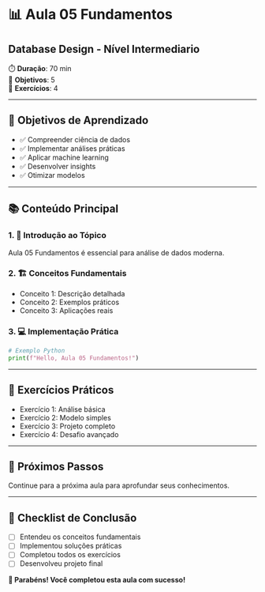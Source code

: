 # 📊 Aula 05 Fundamentos
## Database Design - Nível Intermediario

⏱️ **Duração**: 70 min  
🎯 **Objetivos**: 5  
🧪 **Exercícios**: 4  

---

## 🎯 Objetivos de Aprendizado
- ✅ Compreender ciência de dados
- ✅ Implementar análises práticas
- ✅ Aplicar machine learning
- ✅ Desenvolver insights
- ✅ Otimizar modelos

---

## 📚 Conteúdo Principal

### 1. 🌟 Introdução ao Tópico
Aula 05 Fundamentos é essencial para análise de dados moderna.

### 2. 🏗️ Conceitos Fundamentais
- Conceito 1: Descrição detalhada
- Conceito 2: Exemplos práticos
- Conceito 3: Aplicações reais

### 3. 💻 Implementação Prática
```python
# Exemplo Python
print(f"Hello, Aula 05 Fundamentos!")
```

---

## 🧪 Exercícios Práticos
- Exercício 1: Análise básica
- Exercício 2: Modelo simples
- Exercício 3: Projeto completo
- Exercício 4: Desafio avançado

---

## 🚀 Próximos Passos
Continue para a próxima aula para aprofundar seus conhecimentos.

---

## 📝 Checklist de Conclusão
- [ ] Entendeu os conceitos fundamentais
- [ ] Implementou soluções práticas
- [ ] Completou todos os exercícios
- [ ] Desenvolveu projeto final

**🎉 Parabéns! Você completou esta aula com sucesso!**
